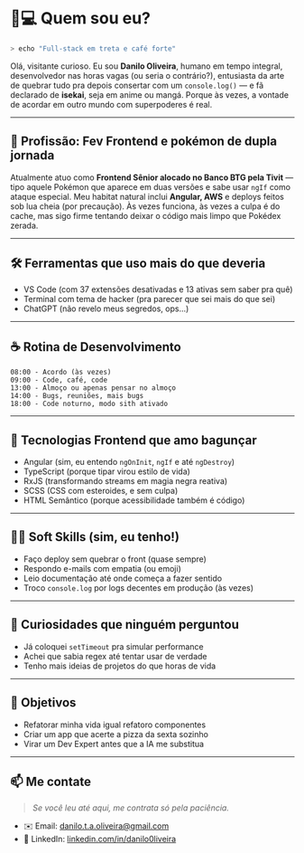 
# 🧠💻 Quem sou eu?

```bash
> echo "Full-stack em treta e café forte"
```

Olá, visitante curioso. Eu sou **Danilo Oliveira**, humano em tempo integral, desenvolvedor nas horas vagas (ou seria o contrário?), entusiasta da arte de quebrar tudo pra depois consertar com um `console.log()` — e fã declarado de **isekai**, seja em anime ou mangá. Porque às vezes, a vontade de acordar em outro mundo com superpoderes é real.

---

## 💼 Profissão: Fev Frontend e pokémon de dupla jornada
Atualmente atuo como **Frontend Sênior alocado no Banco BTG pela Tivit** — tipo aquele Pokémon que aparece em duas versões e sabe usar `ngIf` como ataque especial. Meu habitat natural inclui **Angular, AWS** e deploys feitos sob lua cheia (por precaução). Às vezes funciona, às vezes a culpa é do cache, mas sigo firme tentando deixar o código mais limpo que Pokédex zerada.

---

## 🛠️ Ferramentas que uso mais do que deveria

- VS Code (com 37 extensões desativadas e 13 ativas sem saber pra quê)
- Terminal com tema de hacker (pra parecer que sei mais do que sei)
- ChatGPT (não revelo meus segredos, ops...)

---

## ☕ Rotina de Desenvolvimento

```text
08:00 - Acordo (às vezes)
09:00 - Code, café, code
13:00 - Almoço ou apenas pensar no almoço
14:00 - Bugs, reuniões, mais bugs
18:00 - Code noturno, modo sith ativado
```

---

## 🎨 Tecnologias Frontend que amo bagunçar

- Angular (sim, eu entendo `ngOnInit`, `ngIf` e até `ngDestroy`)
- TypeScript (porque tipar virou estilo de vida)
- RxJS (transformando streams em magia negra reativa)
- SCSS (CSS com esteroides, e sem culpa)
- HTML Semântico (porque acessibilidade também é código)

---

## 🤹‍♂️ Soft Skills (sim, eu tenho!)

- Faço deploy sem quebrar o front (quase sempre)
- Respondo e-mails com empatia (ou emoji)
- Leio documentação até onde começa a fazer sentido
- Troco `console.log` por logs decentes em produção (às vezes)

---

## 🤔 Curiosidades que ninguém perguntou

- Já coloquei `setTimeout` pra simular performance
- Achei que sabia regex até tentar usar de verdade
- Tenho mais ideias de projetos do que horas de vida

---

## 🔮 Objetivos

- Refatorar minha vida igual refatoro componentes
- Criar um app que acerte a pizza da sexta sozinho
- Virar um Dev Expert antes que a IA me substitua

---

## 📫 Me contate

> _Se você leu até aqui, me contrata só pela paciência._

- ✉️ Email: danilo.t.a.oliveira@gmail.com
- 💼 LinkedIn: [linkedin.com/in/danilo0liveira](linkedin.com/in/danilo0liveira)
